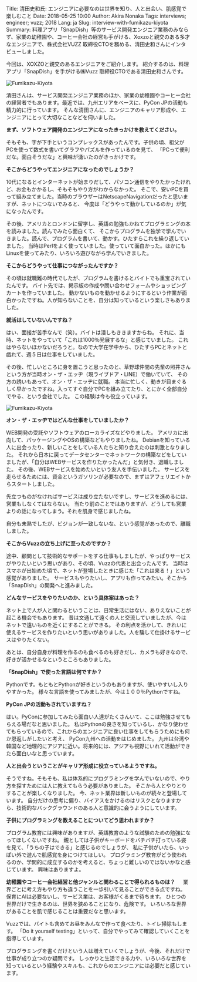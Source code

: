 Title: 清田史和氏: エンジニアに必要なのは世界を知り、人と出会い、肌感覚で楽しむこと
Date: 2018-05-25 10:00
Author: Akira Nonaka
Tags: interviews; engineer; vuzz; 2018
Lang: ja
Slug: interview-with-fumikazu-kiyota
Summary: 料理アプリ「SnapDish」等のサービス開発エンジニア業務のみならず、家業の幼稚園や、コーヒー会社の経営も手がける、Xoxzoと親交のある多才なエンジニアで、株式会社VUZZ 取締役CTOを務める、清田史和さんにインタビューしました。


今回は、XOXZOと親交のあるエンジニアをご紹介します。
紹介するのは、料理アプリ「SnapDish」を手がける㈱Vuzz 取締役CTOである清田史和さんです。

![Fumikazu-Kiyota](/images/engineer-interviews/fumikazu-kiyota-picture.jpg)

清田さんは、サービス開発エンジニア業務のほか、家業の幼稚園やコーヒー会社の経営者でもあります。最近では、九州エリアをベースに、PyCon JPの活動も精力的に行っています。
そんな清田さんに、エンジニアのキャリア形成や、エンジニアにとって大切なことなどを伺いました。

**まず、ソフトウェア開発のエンジニアになったきっかけを教えてください。**

そもそも、字が下手というコンプレックスがあったんです。子供の頃、祖父がPCを使って数式を書いてグラフやパズルを作っているのを見て、
「PCって便利だな。面白そうだな」と興味が湧いたのがきっかけです。

**そこからどうやってエンジニアになったのでしょうか？**

10代になるとインターネットが始まりだして、パソコン通信をやりたかったけれど、お金もかかるし、そもそもやり方がわからなかった。
そこで、安いPCを買って組み立てました。当時のブラウザーはNetscapeNavigationだったと思いますが、ネットにつないでみると、
今度は「どうやって動かしているのか」が気になったんです。

その後、アメリカとロンドンに留学し、英語の勉強もかねてプログラミングの本を読みました。読んでみたら面白くて、
そこからプログラムを独学で学んでいきました。読んで、プログラムを書いて、動かす。ひたすらこれを繰り返していました。
当時はPerlをよく使っていました。使っていて面白かった。ほかにもLinuxを使ってみたり、いろいろ遊びながら学んでいきました。

**そこからどうやって仕事につながったんですか？**

その頃は就職難の時代でしたが、プログラムを書けるとバイトでも重宝されていたんです。
バイト先では、掲示板の作成や問い合わせフォームやショッピングカートを作っていました。
動かないものを動かせるようにするという作業が面白かったですね。人が知らないことを、自分は知っているという楽しさもありました。

**就活はしていないんですね？**

はい、面接が苦手なんで（笑）。バイトは潰しもききますからね。
それに、当時、ネットをやっていて「これは1000％発展するな」と感じていました。
これはやらないほかないだろうと。なので大学在学中から、ひたすらPCとネットと戯れて、週５日は仕事をしていました。

その後、忙しいところに身を置こうと思ったのと、草野球仲間の先輩の照井さんという方が当時オン・ザ・エッヂ（現ライブドア・LINE）で働いていて、
その方の誘いもあって、オン・ザ・エッヂに就職。
本当に忙しく、動きが目まぐるしく早かったですね。入ってすぐ自分でPCを組み立てたり、とにかく全部自分でやる、という会社でした。
この経験は今も役立っています。

![Fumikazu-Kiyota](/images/engineer-interviews/fumikazu-kiyota-picture02.jpg)

**オン・ザ・エッヂではどんな仕事をしていましたか？**

WEB開発の受託やソフトウェアのローカライズなどやりました。
アメリカに出向して、パッケージングやOSの構築などもやりましたね。
Debianを知っている人に出会ったり、新しいことをしている人たちと知り合えたのは刺激となりました。
それから日本に戻ってデータセンターでネットワークの構築などをしていましたが、「自分はWEBサービスを作りたかったんだ」と気付き、退職しました。
その後、WEBサービスを始めたいという友人を手伝いました。
サービスを走らせるためには、資金というガソリンが必要なので、まずはアフェリエイトからスタートしました。

先立つものがなければサービスは成り立たないですし、サービスを進めるには、営業もしなくてはならない。
当たり前のことではありますが、どうしても営業よりの話になってしまう。それを肌身で感じましたね。

自分も未熟でしたが、ビジョンが一致しないな、という感覚があったので、離職しました。

**そこからVuzzの立ち上げに至ったのですか？**

途中、顧問として技術的なサポートをする仕事もしましたが、やっぱりサービスがやりたいという思いがあり、その頃、Vuzzの代表と出会ったんです。
当時はスマホが出始めた頃で、ネットが登場したときに感じた「これは来る！」という感覚がありました。
サービスもやりたいし、アプリも作ってみたい。そこから「SnapDish」の開発へと進みました。

**どんなサービスをやりたいのか、という具体案はあった？**

ネット上で人が人と関わるということは、日常生活にはない、ありえないことが起こる機会でもあります。
昔は文通して遠くの人と交流していましたが、今はネットで遠いものを近くにすることができる。
その利点を活かして、きれいに使えるサービスを作りたいという思いがありました。人を騙して仕掛けるサービスはやりたくない。

あとは、自分自身が料理を作るのも食べるのも好きだし、カメラも好きなので、好きが活かせるなというところもありました。

**「SnapDish」で使った言語は何ですか？**

Pythonです。もともとPythonが好きというのもありますが、使いやすいし入りやすかった。
様々な言語を使ってみましたが、今は１００％Pythonですね。

**PyCon JPの活動もされていますね？**

はい。PyConに参加してみたら面白い人達がたくさんいて、ここは勉強させてもらえる場だなと思いました。
私はPythonの良さを知っているし、かなり使わせてもらっているので、これからのエンジニアに良い仕事をしてもらうためにも何か恩返しがしたいと考え、
PyCon九州への活動をはじめました。
九州は台湾や韓国など地理的にアジアに近い。将来的には、アジアも視野にいれて活動ができたら面白いなと思っています。

**人と出会うということがキャリア形成に役立っているようですね。**

そうですね。そもそも、私は体系的にプログラミングを学んでいないので、やり方を探すためには人に教えてもらう必要がありました。
そこから人とやりとりすることが楽しくなりました。
今、ネット業界は新しいものが続々と登場しています。
自分だけの思考に偏り、バイアスをかけるのはリスクとなりますから、技術的なバックグラウンドのある人と意識的に会うようにしています。

**子供にプログラミングを教えることについてどう思われますか？**

プログラム教育には興味がありますが、英語教育のような試験のための勉強になってほしくないですね。
親としては子供がキーボードをバチバチ打っている姿を見て、「うちの子はできる」と感じるのでしょうが、
私に子供がいたら、いっぱい外で遊んで肌感覚を身につけてほしい。
プログラミング教育がどう使われるのか、学問的に成立するのかを考えると、ちょっと難しいのではないかなと感じています。
興味はありますよ。

**幼稚園やコーヒー会社経営と他ジャンルと関わることで得られるものは？**
　
業界ごとに考え方もやり方も違うことを一歩引いて見ることができる点ですね。
保育にAIは必要ないし、サービス業は、お客様がくるまで待ちます。
ひとつの世界だけで生きるのは、世界を狭めることになり、危険です。
いろいろな世界があることを肌で感じることは重要だなと思います。

Vuzzでは、バイトも含めてお昼をみんなで作って食べたり、トイレ掃除もします。
「Do it yourself testing」といって、自分でやってみて確認していくことを指導しています。

プログラミングを書くだけという人は増えていくでしょうが、今後、それだけで仕事が成り立つのか疑問です。
しっかりと生活できる力や、いろいろな世界を知っているという経験やスキルも、これからのエンジニアには必要だと感じています。
